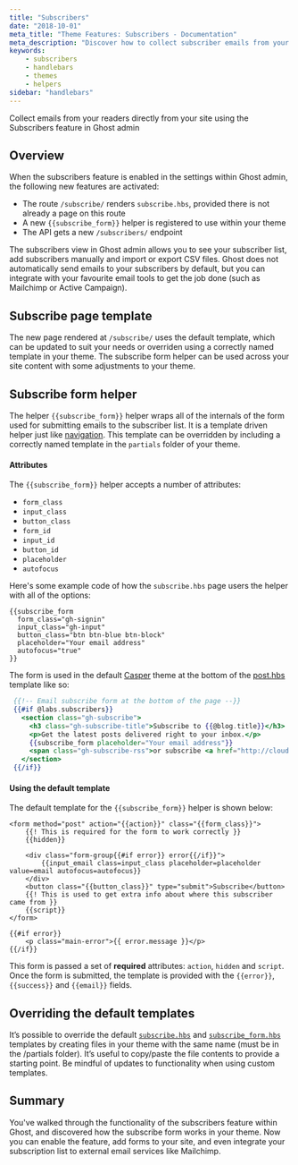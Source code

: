 ```yaml
---
title: "Subscribers"
date: "2018-10-01"
meta_title: "Theme Features: Subscribers - Documentation"
meta_description: "Discover how to collect subscriber emails from your Ghost publication with this neat feature and some additional helpers in your theme!"
keywords:
    - subscribers
    - handlebars
    - themes
    - helpers
sidebar: "handlebars"
---
```



Collect emails from your readers directly from your site using the Subscribers feature in Ghost admin


## Overview

When the subscribers feature is enabled in the settings within Ghost admin, the following new features are activated:

* The route `/subscribe/` renders `subscribe.hbs`, provided there is not already a page on this route
* A new `{{subscribe_form}}` helper is registered to use within your theme
* The API gets a new `/subscribers/` endpoint

The subscribers view in Ghost admin allows you to see your subscriber list, add subscribers manually and import or export CSV files. Ghost does not automatically send emails to your subscribers by default, but you can integrate with your favourite email tools to get the job done (such as Mailchimp or Active Campaign).

## Subscribe page template

The new page rendered at `/subscribe/` uses the default template, which can be updated to suit your needs or overriden using a correctly named template in your theme. The subscribe form helper can be used across your site content with some adjustments to your theme.

## Subscribe form helper

The helper `{{subscribe_form}}` helper wraps all of the internals of the form used for submitting emails to the subscriber list. It is a template driven helper just like [navigation](/api/handlebars-themes/helpers/navigation/). This template can be overridden by including a correctly named template in the `partials` folder of your theme.

#### Attributes

The `{{subscribe_form}}` helper accepts a number of attributes:

* `form_class`
* `input_class`
* `button_class`
* `form_id`
* `input_id`
* `button_id`
* `placeholder`
* `autofocus`

Here's some example code of how the `subscribe.hbs` page users the helper with all of the options:

```handlebars:title=Helper usage
{{subscribe_form
  form_class="gh-signin"
  input_class="gh-input"
  button_class="btn btn-blue btn-block"
  placeholder="Your email address"
  autofocus="true"
}}
```

The form is used in the default [Casper](https://github.com/TryGhost/Casper/) theme at the bottom of the [post.hbs](https://github.com/TryGhost/Casper/blob/1.3.0/post.hbs/) template like so:

```handlebars:title=post.hbs
 {{!-- Email subscribe form at the bottom of the page --}}
 {{#if @labs.subscribers}}
   <section class="gh-subscribe">
     <h3 class="gh-subscribe-title">Subscribe to {{@blog.title}}</h3>
     <p>Get the latest posts delivered right to your inbox.</p>
     {{subscribe_form placeholder="Your email address"}}
     <span class="gh-subscribe-rss">or subscribe <a href="http://cloud.feedly.com/#subscription/feed/{{@blog.url}}/rss/">via RSS</a> with Feedly!</span>
   </section>
 {{/if}}
 ```

#### Using the default template

The default template for the `{{subscribe_form}}` helper is shown below:

```handlebars:title=Rendered output
<form method="post" action="{{action}}" class="{{form_class}}">
    {{! This is required for the form to work correctly }}
    {{hidden}}

    <div class="form-group{{#if error}} error{{/if}}">
        {{input_email class=input_class placeholder=placeholder value=email autofocus=autofocus}}
    </div>
    <button class="{{button_class}}" type="submit">Subscribe</button>
    {{! This is used to get extra info about where this subscriber came from }}
    {{script}}
</form>

{{#if error}}
    <p class="main-error">{{ error.message }}</p>
{{/if}}
```

This form is passed a set of **required** attributes: `action`, `hidden` and `script`. Once the form is submitted, the template is provided with the `{{error}}`, `{{success}}` and `{{email}}` fields.

## Overriding the default templates

It’s possible to override the default [`subscribe.hbs`](https://github.com/TryGhost/Ghost/blob/master/core/server/apps/subscribers/lib/views/subscribe.hbs) and [`subscribe_form.hbs`](https://github.com/TryGhost/Ghost/blob/master/core/server/helpers/tpl/subscribe_form.hbs) templates by creating files in your theme with the same name (must be in the /partials folder). It’s useful to copy/paste the file contents to provide a starting point.
Be mindful of updates to functionality when using custom templates. 

## Summary

You've walked through the functionality of the subscribers feature within Ghost, and discovered how the subscribe form works in your theme. Now you can enable the feature, add forms to your site, and even integrate your subscription list to external email services like Mailchimp.
